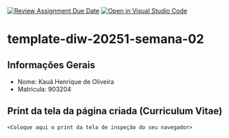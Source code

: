 [![Review Assignment Due Date](https://classroom.github.com/assets/deadline-readme-button-22041afd0340ce965d47ae6ef1cefeee28c7c493a6346c4f15d667ab976d596c.svg)](https://classroom.github.com/a/tTaWaoZk)
[![Open in Visual Studio Code](https://classroom.github.com/assets/open-in-vscode-2e0aaae1b6195c2367325f4f02e2d04e9abb55f0b24a779b69b11b9e10269abc.svg)](https://classroom.github.com/online_ide?assignment_repo_id=20069603&assignment_repo_type=AssignmentRepo)
# template-diw-20251-semana-02

## Informações Gerais
- Nome: Kauã Henrique de Oliveira
- Matricula: 903204

## Print da tela da página criada (Curriculum Vitae)

`<Coloque aqui o print da tela de inspeção do seu navegador>`

